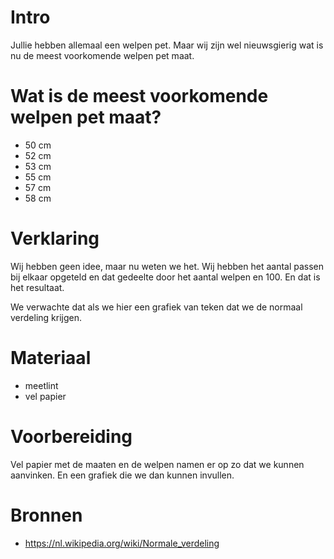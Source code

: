 # Intro
Jullie hebben allemaal een welpen pet. Maar wij
zijn wel nieuwsgierig wat is nu de meest voorkomende
welpen pet maat.

# Wat is de meest voorkomende welpen pet maat?
- 50 cm
- 52 cm
- 53 cm
- 55 cm
- 57 cm
- 58 cm

# Verklaring
Wij hebben geen idee, maar nu weten we het. Wij
hebben het aantal passen bij elkaar opgeteld en
dat gedeelte door het aantal welpen en 100.
En dat is het resultaat.

We verwachte dat als we hier een grafiek van teken 
dat we de normaal verdeling krijgen. 

# Materiaal
- meetlint
- vel papier

# Voorbereiding
Vel papier met de maaten en de welpen
namen er op zo dat we kunnen aanvinken.
En een grafiek die we dan kunnen invullen.

# Bronnen
- https://nl.wikipedia.org/wiki/Normale_verdeling